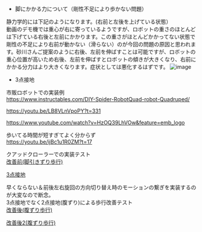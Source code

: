 * 脚にかかる力について（剛性不足により歩かない問題）

静力学的には下記のようになります。(右前と左後を上げている状態）  
動画のデモ機では重心が右に寄っているようですが、ロボットの重さのほとんどは下げている右後と左前にかかります。この重さがほとんどかかってない状態で剛性の不足により右前が動かない（滑らない）のが今回の問題の原因と思われます。砂川さんご提案のように右後、左前を伸ばすことは可能ですが、ロボットの重心位置が高いため右後、左前を伸ばすとロボットの傾きが大きくなり、右前にかかる分力はより大きくなります。症状としては悪化するはずです。
![image](https://github.com/sohtamei/docs/assets/43091864/4689b030-327e-48a2-b1d8-6fcb1307a7f9)

* 3点接地

市販ロボットでの実装例  
https://www.instructables.com/DIY-Spider-RobotQuad-robot-Quadruped/  

https://youtu.be/LB8VLnVpoPY?t=331  

https://www.youtube.com/watch?v=HzOQ39LhVOw&feature=emb_logo  

歩いてる時間が短すぎてよく分からず  
https://youtu.be/ijBc1u1R0ZM?t=17  

クアッドクローラーでの実装テスト  
[改善前(脚引きずり歩行)](https://sohtamei.github.io/docs/images/V_20200823_175859.mp4)  

[3点接地](https://sohtamei.github.io/docs/images/V_20200823_175609.mp4)  

早くならない＆前後左右旋回の方向切り替え時のモーションの繋ぎを実装するのが大変なので断念。  
3点接地でなく2点接地(腹ずり)による歩行改善テスト  
[改善後(腹ずり歩行)](https://sohtamei.github.io/docs/images/V_20200824_204042.mp4)  

[改善後2(腹ずり歩行)](https://sohtamei.github.io/docs/images/MAH05078s.mp4)  


